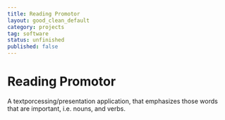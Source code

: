 ```yaml
---
title: Reading Promotor
layout: good_clean_default
category: projects
tag: software
status: unfinished
published: false
---
```

# Reading Promotor

A textporcessing/presentation application, that emphasizes those words that are important, i.e. nouns, and verbs.
